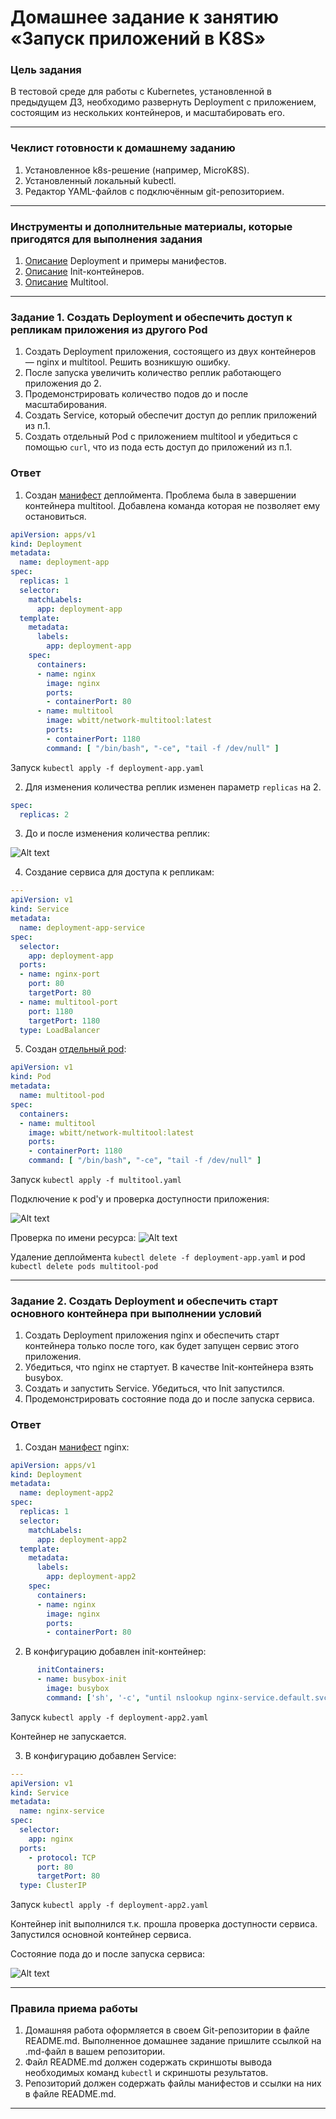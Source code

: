 # Домашнее задание к занятию «Запуск приложений в K8S»

### Цель задания

В тестовой среде для работы с Kubernetes, установленной в предыдущем ДЗ, необходимо развернуть Deployment с приложением, состоящим из нескольких контейнеров, и масштабировать его.

------

### Чеклист готовности к домашнему заданию

1. Установленное k8s-решение (например, MicroK8S).
2. Установленный локальный kubectl.
3. Редактор YAML-файлов с подключённым git-репозиторием.

------

### Инструменты и дополнительные материалы, которые пригодятся для выполнения задания

1. [Описание](https://kubernetes.io/docs/concepts/workloads/controllers/deployment/) Deployment и примеры манифестов.
2. [Описание](https://kubernetes.io/docs/concepts/workloads/pods/init-containers/) Init-контейнеров.
3. [Описание](https://github.com/wbitt/Network-MultiTool) Multitool.

------

### Задание 1. Создать Deployment и обеспечить доступ к репликам приложения из другого Pod

1. Создать Deployment приложения, состоящего из двух контейнеров — nginx и multitool. Решить возникшую ошибку.
2. После запуска увеличить количество реплик работающего приложения до 2.
3. Продемонстрировать количество подов до и после масштабирования.
4. Создать Service, который обеспечит доступ до реплик приложений из п.1.
5. Создать отдельный Pod с приложением multitool и убедиться с помощью `curl`, что из пода есть доступ до приложений из п.1.

### Ответ

1. Создан [манифест](deployment-app.yaml) деплоймента. Проблема была в завершении контейнера multitool. Добавлена команда которая не позволяет ему остановиться.

```yaml
apiVersion: apps/v1
kind: Deployment
metadata:
  name: deployment-app
spec:
  replicas: 1
  selector:
    matchLabels:
      app: deployment-app
  template:
    metadata:
      labels:
        app: deployment-app
    spec:
      containers:
      - name: nginx
        image: nginx
        ports:
        - containerPort: 80
      - name: multitool
        image: wbitt/network-multitool:latest
        ports:
        - containerPort: 1180
        command: [ "/bin/bash", "-ce", "tail -f /dev/null" ]
```

Запуск `kubectl apply -f deployment-app.yaml`

2. Для изменения количества реплик изменен параметр `replicas` на 2.

```yaml
spec:
  replicas: 2
```

3. До и после изменения количества реплик:

![Alt text](img/change-replicas.png)

4. Создание сервиса для доступа к репликам:

```yaml
---
apiVersion: v1
kind: Service
metadata:
  name: deployment-app-service
spec:
  selector:
    app: deployment-app
  ports:
  - name: nginx-port
    port: 80
    targetPort: 80
  - name: multitool-port
    port: 1180
    targetPort: 1180
  type: LoadBalancer
  ```

5. Создан [отдельный pod](multitool.yaml):

```yaml
apiVersion: v1
kind: Pod
metadata:
  name: multitool-pod
spec:
  containers:
  - name: multitool
    image: wbitt/network-multitool:latest
    ports:
    - containerPort: 1180
    command: [ "/bin/bash", "-ce", "tail -f /dev/null" ]
```

Запуск `kubectl apply -f multitool.yaml`

Подключение к pod'у и проверка доступности приложения:

![Alt text](img/test-app.png)

Проверка по имени ресурса:
![Alt text](img/test-app-name.png)

Удаление деплоймента `kubectl delete -f deployment-app.yaml` и pod `kubectl delete pods multitool-pod`

------

### Задание 2. Создать Deployment и обеспечить старт основного контейнера при выполнении условий

1. Создать Deployment приложения nginx и обеспечить старт контейнера только после того, как будет запущен сервис этого приложения.
2. Убедиться, что nginx не стартует. В качестве Init-контейнера взять busybox.
3. Создать и запустить Service. Убедиться, что Init запустился.
4. Продемонстрировать состояние пода до и после запуска сервиса.

### Ответ

1. Создан [манифест](deployment-app2.yaml) nginx:

```yaml
apiVersion: apps/v1
kind: Deployment
metadata:
  name: deployment-app2
spec:
  replicas: 1
  selector:
    matchLabels:
      app: deployment-app2
  template:
    metadata:
      labels:
        app: deployment-app2
    spec:
      containers:
      - name: nginx
        image: nginx
        ports:
        - containerPort: 80
```

2. В конфигурацию добавлен init-контейнер:

```yaml
      initContainers:
      - name: busybox-init
        image: busybox
        command: ['sh', '-c', "until nslookup nginx-service.default.svc.cluster.local >/dev/null 2>&1; do echo waiting for service; sleep 1; done;"]
```

Запуск `kubectl apply -f deployment-app2.yaml`

Контейнер не запускается.

3. В конфигурацию добавлен Service:

```yaml
---
apiVersion: v1
kind: Service
metadata:
  name: nginx-service
spec:
  selector:
    app: nginx
  ports:
    - protocol: TCP
      port: 80
      targetPort: 80
  type: ClusterIP
```

Запуск `kubectl apply -f deployment-app2.yaml`

Контейнер init выполнился т.к. прошла проверка доступности сервиса. Запустился основной контейнер сервиса.

Состояние пода до и после запуска сервиса:

![Alt text](img/app2-service.png)

------

### Правила приема работы

1. Домашняя работа оформляется в своем Git-репозитории в файле README.md. Выполненное домашнее задание пришлите ссылкой на .md-файл в вашем репозитории.
2. Файл README.md должен содержать скриншоты вывода необходимых команд `kubectl` и скриншоты результатов.
3. Репозиторий должен содержать файлы манифестов и ссылки на них в файле README.md.

------
